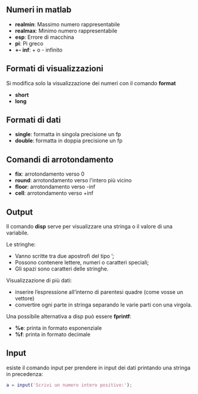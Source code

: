 ## Numeri in matlab

- **realmin**: Massimo numero rappresentabile
- **realmax**: Minimo numero rappresentabile 
- **esp**: Errore di macchina 
- **pi**: Pi greco
- **+- inf**: + o - infinito

## Formati di visualizzazioni

Si modifica solo la visualizzazione dei numeri con il comando **format**

- **short**
- **long**

## Formati di dati

- **single**: formatta in singola precisione un fp
- **double**: formatta in doppia precisione un fp

## Comandi di arrotondamento

- **fix**: arrotondamento verso 0
- **round**: arrotondamento verso l'intero più vicino
- **floor**: arrotondamento verso -inf
- **cell**: arrotondamento verso +inf

## Output

Il comando **disp** serve per visualizzare una stringa o il valore di
una variabile.

Le stringhe:

- Vanno scritte tra due apostrofi del tipo ’;
- Possono contenere lettere, numeri o caratteri speciali;
- Gli spazi sono caratteri delle stringhe.

Visualizzazione di più dati:

- inserire l’espressione all’interno di parentesi quadre (come
  vosse un vettore)
- convertire ogni parte in stringa separando le varie parti con
  una virgola.

Una possibile alternativa a disp può essere **fprintf**:

- **%e**: printa in formato esponenziale
- **%f**: printa in formato decimale

## Input

esiste il comando input per prendere in input dei dati printando una stringa in precedenza: 

```matlab
a = input('Scrivi un numero intero positivo:');
```

